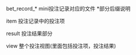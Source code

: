 <!--
 * @Author: Sword
 * @Date: 2021-08-28 14:23:15
 * @Description: mini投注记录
-->

bet_record_* mini投注记录对应的文件
*部分后缀说明

item 投注记录中的投注项

result 投注结果部分

view 整个投注视图(里面包括投注项，投注结果)
